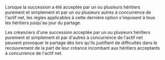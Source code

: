 Lorsque la succession a été acceptée par un ou plusieurs héritiers purement et simplement et par un ou plusieurs autres à concurrence de l'actif net, les règles applicables à cette dernière option s'imposent à tous les héritiers jusqu'au jour du partage.

Les créanciers d'une succession acceptée par un ou plusieurs héritiers purement et simplement et par d'autres à concurrence de l'actif net peuvent provoquer le partage dès lors qu'ils justifient de difficultés dans le recouvrement de la part de leur créance incombant aux héritiers acceptants à concurrence de l'actif net.
